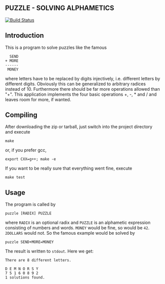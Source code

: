 PUZZLE - SOLVING ALPHAMETICS
----------------------------

[![Build Status](https://travis-ci.org/aaronpuchert/puzzle.svg?branch=master)](https://travis-ci.org/aaronpuchert/puzzle)

Introduction
------------

This is a program to solve puzzles like the famous

	  SEND
	+ MORE
	------
	 MONEY

where letters have to be replaced by digits injectively,
i.e. different letters by different digits. Obviously
this can be generalized to arbitrary radices instead
of 10. Furthermore there should be far more operations
allowed than "+". This application implements the four
basic operations +, -, * and / and leaves room for more,
if wanted.

Compiling
---------

After downloading the zip or tarball, just switch into the
project directory and execute

	make

or, if you prefer gcc,

	export CXX=g++; make -e

If you want to be really sure that everything went fine,
execute

	make test

Usage
-----

The program is called by

	puzzle [RADIX] PUZZLE

where `RADIX` is an optional radix and `PUZZLE` is an
alphametic expression consisting of numbers and words.
`MONEY` would be fine, so would be `42`. `2DOLLARS` would not.
So the famous example would be solved by

	puzzle SEND+MORE=MONEY

The result is written to `stdout`. Here we get:

	There are 8 different letters.

	D E M N O R S Y
	7 5 1 6 0 8 9 2
	1 solutions found.
